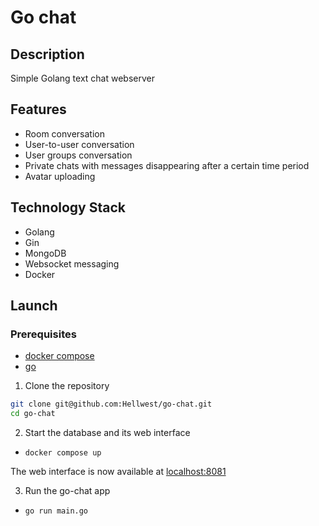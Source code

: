 # Go chat

## Description

Simple Golang text chat webserver

## Features

* Room conversation
* User-to-user conversation
* User groups conversation
* Private chats with messages disappearing after a certain time period
* Avatar uploading

## Technology Stack

* Golang
* Gin
* MongoDB
* Websocket messaging
* Docker

## Launch

### Prerequisites

* [docker compose](https://docs.docker.com/compose/)
* [go](https://go.dev/)

1. Clone the repository

```bash
git clone git@github.com:Hellwest/go-chat.git
cd go-chat
```

2. Start the database and its web interface

- `docker compose up`

The web interface is now available at [localhost:8081](http://localhost:8081)

3. Run the go-chat app

- `go run main.go`
